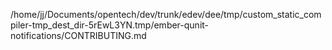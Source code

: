 /home/jj/Documents/opentech/dev/trunk/edev/dee/tmp/custom_static_compiler-tmp_dest_dir-5rEwL3YN.tmp/ember-qunit-notifications/CONTRIBUTING.md